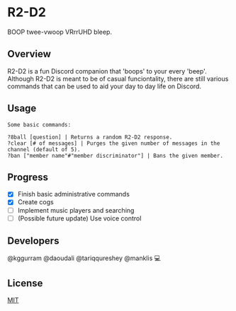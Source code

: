 # R2-D2

BOOP twee-vwoop VRrrUHD bleep.

## Overview

R2-D2 is a fun Discord companion that 'boops' to your every 'beep'. Although R2-D2 is meant to be of casual funciontality, there are still various commands that can be used to aid your day to day life on Discord.

## Usage

```
Some basic commands:

?8ball [question] | Returns a random R2-D2 response.
?clear [# of messages] | Purges the given number of messages in the channel (default of 5).
?ban ["member name"#"member discriminator"] | Bans the given member.

```

## Progress

- [x] Finish basic administrative commands
- [x] Create cogs
- [ ] Implement music players and searching
- [ ] \(Possible future update) Use voice control

## Developers

@kggurram @daoudali @tariqqureshey @manklis :computer:

## License
[MIT](https://choosealicense.com/licenses/mit)